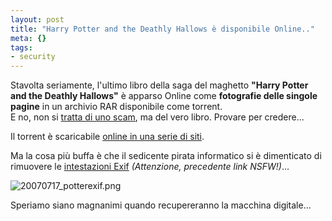 ```yaml
--- 
layout: post
title: "Harry Potter and the Deathly Hallows è disponibile Online.."
meta: {}
tags: 
- security
---
```

Stavolta seriamente, l'ultimo libro della saga del maghetto **"Harry Potter and the Deathly Hallows"** è apparso Online come **fotografie delle singole pagine** in un archivio RAR disponibile come torrent.  
E no, non si [tratta di uno scam](http://www.noticiasdot.com/wp2/2007/07/02/the-hacker-of-harry-potter-case-explains-himself-a-conversation-with-a-social-engineer/), ma del vero libro. Provare per credere...  
  
Il torrent è scaricabile [online in una serie di siti](http://thepiratebay.org/tor/3744376/Harry_Potter_and_the_Deathly_Hallows_-_Photos_of_Pages_496_to_En).  
  
Ma la cosa più buffa è che il sedicente pirata informatico si è dimenticato di rimuovere le [intestazioni Exif](http://www.ush.it/2006/05/30/exif-phun) *(Attenzione, precedente link NSFW!)*...  
  
<img src='http://www.lastknight.com/download//20070717_potterexif.png' alt='20070717_potterexif.png' />
  
Speriamo siano magnanimi quando recupereranno la macchina digitale...  
